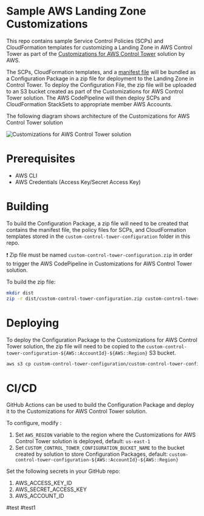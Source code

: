 # Sample AWS Landing Zone Customizations

This repo contains sample Service Control Policies (SCPs) and CloudFormation templates for customizing a Landing Zone in AWS Control Tower as part of the [Customizations for AWS Control Tower](https://aws.amazon.com/solutions/implementations/customizations-for-aws-control-tower/) solution by AWS.

The SCPs, CloudFormation templates, and a [manifest file](manifest.yaml) will be bundled as a Configuration Package in a zip file for deployment to the Landing Zone in Control Tower. To deploy the Configuration File, the zip file will be uploaded to an S3 bucket created as part of the Customizations for AWS Control Tower solution. The AWS CodePipeline will then deploy SCPs and CloudFormation StackSets to appropriate member AWS Accounts.

The following diagram shows architecture of the Customizations for AWS Control Tower solution

![Customizations for AWS Control Tower solution](https://d1.awsstatic.com/aws-answers/answers-images/customizations-for-aws-control-tower-architecture-diagram.00c3c6e503a5254fe8990d5d952f3bcf3d60d077.png)

# Prerequisites

* AWS CLI
* AWS Credentials (Access Key/Secret Access Key)

# Building

To build the Configuration Package, a zip file will need to be created that contains the manifest file, the policy files for SCPs, and CloudFormation templates stored in the `custom-control-tower-configuration` folder in this repo.

:exclamation: Zip file must be named `custom-control-tower-configuration.zip` in order to trigger the AWS CodePipeline in Customizations for AWS Control Tower solution.

To build the zip file:

```bash
mkdir dist
zip -r dist/custom-control-tower-configuration.zip custom-control-tower-configuration/
```

# Deploying

To deploy the Configuration Package to the Customizations for AWS Control Tower solution, the zip file will need to be copied to the `custom-control-tower-configuration-${AWS::AccountId}-${AWS::Region}` S3 bucket.

```bash
aws s3 cp custom-control-tower-configuration/custom-control-tower-configuration.zip s3://CUSTOM_CONTROL_TOWER_CONFIGURATION_BUCKET_NAME/custom-control-tower-configuration.zip
```

# CI/CD

GitHub Actions can be used to build the Configuration Package and deploy it to the Customizations for AWS Control Tower solution.

To configure, modify [](.github/workflows/main.yml):

1. Set `AWS_REGION` variable to the region where the Customizations for AWS Control Tower solution is deployed, default: `us-east-1`
2. Set `CUSTOM_CONTROL_TOWER_CONFIGURATION_BUCKET_NAME` to the bucket created by solution to store Configuration Packages, default: `custom-control-tower-configuration-${AWS::AccountId}-${AWS::Region}`

Set the following secrets in your GitHub repo:

1. AWS_ACCESS_KEY_ID
2. AWS_SECRET_ACCESS_KEY
3. AWS_ACCOUNT_ID



#test
#test1
